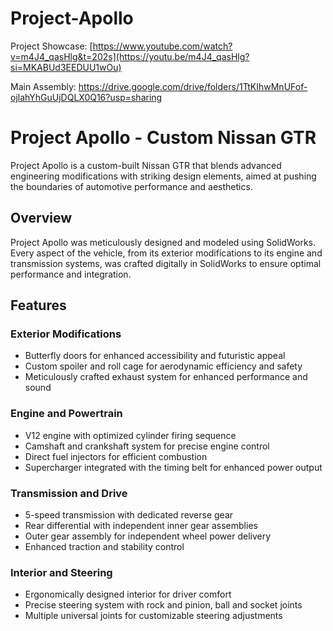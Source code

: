# Project-Apollo

Project Showcase: [https://www.youtube.com/watch?v=m4J4_qasHlg&t=202s](https://youtu.be/m4J4_qasHlg?si=MKABUd3EEDUU1wOu)

Main Assembly: https://drive.google.com/drive/folders/1TtKIhwMnUFof-ojlahYhGuUjDQLX0Q16?usp=sharing

# Project Apollo - Custom Nissan GTR

Project Apollo is a custom-built Nissan GTR that blends advanced engineering modifications with striking design elements, aimed at pushing the boundaries of automotive performance and aesthetics.

## Overview

Project Apollo was meticulously designed and modeled using SolidWorks. Every aspect of the vehicle, from its exterior modifications to its engine and transmission systems, was crafted digitally in SolidWorks to ensure optimal performance and integration.

## Features

### Exterior Modifications
- Butterfly doors for enhanced accessibility and futuristic appeal
- Custom spoiler and roll cage for aerodynamic efficiency and safety
- Meticulously crafted exhaust system for enhanced performance and sound

### Engine and Powertrain
- V12 engine with optimized cylinder firing sequence
- Camshaft and crankshaft system for precise engine control
- Direct fuel injectors for efficient combustion
- Supercharger integrated with the timing belt for enhanced power output

### Transmission and Drive
- 5-speed transmission with dedicated reverse gear
- Rear differential with independent inner gear assemblies
- Outer gear assembly for independent wheel power delivery
- Enhanced traction and stability control

### Interior and Steering
- Ergonomically designed interior for driver comfort
- Precise steering system with rock and pinion, ball and socket joints
- Multiple universal joints for customizable steering adjustments

